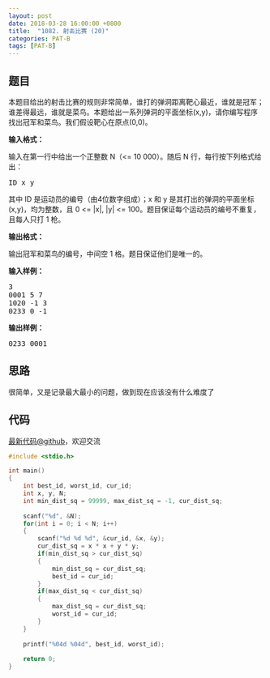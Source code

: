 ```yaml
---
layout: post
date: 2018-03-28 16:00:00 +0800
title:  "1082. 射击比赛 (20)"
categories: PAT-B
tags: [PAT-B]
---
```


## 题目

<div id="problemContent">
<p>本题目给出的射击比赛的规则非常简单，谁打的弹洞距离靶心最近，谁就是冠军；谁差得最远，谁就是菜鸟。本题给出一系列弹洞的平面坐标(x,y)，请你编写程序找出冠军和菜鸟。我们假设靶心在原点(0,0)。
</p>
<p><b>
输入格式：
</b></p>
<p>
输入在第一行中给出一个正整数 N（&lt;= 10 000）。随后 N 行，每行按下列格式给出：</p>
<pre>
ID x y
</pre>
<p>其中 ID 是运动员的编号（由4位数字组成）；x 和 y 是其打出的弹洞的平面坐标(x,y)，均为整数，且 0 &lt;= |x|, |y| &lt;= 100。题目保证每个运动员的编号不重复，且每人只打 1 枪。
</p>
<p><b>
输出格式：
</b></p>
<p>
输出冠军和菜鸟的编号，中间空 1 格。题目保证他们是唯一的。
</p>
<b>输入样例：</b><pre>
3
0001 5 7
1020 -1 3
0233 0 -1
</pre>
<b>输出样例：</b><pre>
0233 0001
</pre>
</div>

## 思路

很简单，又是记录最大最小的问题，做到现在应该没有什么难度了

## 代码

[最新代码@github](https://github.com/OliverLew/PAT/blob/master/PATBasic/1082.c)，欢迎交流
```c
#include <stdio.h>

int main()
{
    int best_id, worst_id, cur_id;
    int x, y, N;
    int min_dist_sq = 99999, max_dist_sq = -1, cur_dist_sq; 
    
    scanf("%d", &N);
    for(int i = 0; i < N; i++)
    {
        scanf("%d %d %d", &cur_id, &x, &y);
        cur_dist_sq = x * x + y * y;
        if(min_dist_sq > cur_dist_sq)
        {
            min_dist_sq = cur_dist_sq;
            best_id = cur_id;
        }
        if(max_dist_sq < cur_dist_sq)
        {
            max_dist_sq = cur_dist_sq;
            worst_id = cur_id;
        }
    }
    
    printf("%04d %04d", best_id, worst_id);
    
    return 0;
}

```